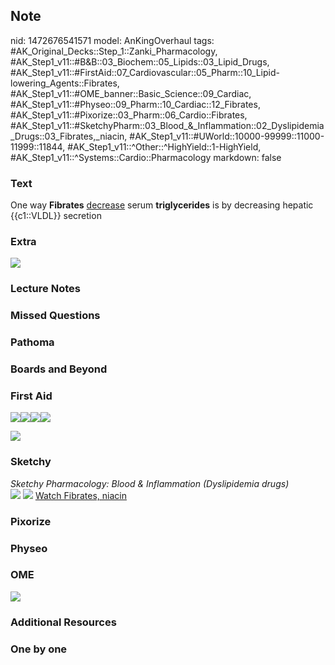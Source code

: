 ## Note
nid: 1472676541571
model: AnKingOverhaul
tags: #AK_Original_Decks::Step_1::Zanki_Pharmacology, #AK_Step1_v11::#B&B::03_Biochem::05_Lipids::03_Lipid_Drugs, #AK_Step1_v11::#FirstAid::07_Cardiovascular::05_Pharm::10_Lipid-lowering_Agents::Fibrates, #AK_Step1_v11::#OME_banner::Basic_Science::09_Cardiac, #AK_Step1_v11::#Physeo::09_Pharm::10_Cardiac::12_Fibrates, #AK_Step1_v11::#Pixorize::03_Pharm::06_Cardio::Fibrates, #AK_Step1_v11::#SketchyPharm::03_Blood_&_Inflammation::02_Dyslipidemia_Drugs::03_Fibrates,_niacin, #AK_Step1_v11::#UWorld::10000-99999::11000-11999::11844, #AK_Step1_v11::^Other::^HighYield::1-HighYield, #AK_Step1_v11::^Systems::Cardio::Pharmacology
markdown: false

### Text
<div>
  One way <b>Fibrates</b> <u>decrease</u> serum
  <b>triglycerides</b> is by decreasing hepatic {{c1::VLDL}}
  secretion
</div>

### Extra
<img src="paste-509176962875980.jpg">

### Lecture Notes


### Missed Questions


### Pathoma


### Boards and Beyond


### First Aid
<img src="paste-242442313924611.jpg"><img src=
"paste-203263622250499.jpg"><img src=
"paste-230506599809027.jpg"><img src="paste-225266739707907.jpg">
<div>
  <div>
    <div><img src="paste-235252538671107.jpg"></div>
  </div>
</div>

### Sketchy
<div>
  <i>Sketchy Pharmacology: Blood & Inflammation (Dyslipidemia
  drugs)</i>
</div><img src="paste-571874895462401.jpg"> <img src=
"Screen%20Shot%202019-10-01%20at%209.06.11%20AM.png"> <a href=
"https://dashboard.sketchy.com/study/medical/courses/medical-pharmacology/units/medical-pharmacology-blood-inflammation/videos/medical-pharmacology-blood-and-inflammation-dyslipidemia-drugs-fibrates-niacin?utm_source=anki&utm_medium=partnership&utm_campaign=february_update&utm_content=medical">
Watch Fibrates, niacin</a>

### Pixorize


### Physeo


### OME
<div class="ome-widget">
  <a href="https://onlinemeded.org/spa/cardiac?ref=anki"><img src=
  "_OME_AnkiFlashcards_Topic_6.png"></a>
</div>

### Additional Resources


### One by one


